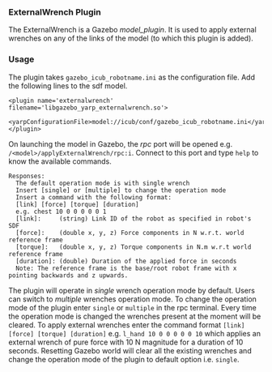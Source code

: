 ### ExternalWrench Plugin

The ExternalWrench is a Gazebo _model_plugin_. It is used to apply external wrenches on any of the links of the model (to which this plugin is added).

### Usage
The plugin takes `gazebo_icub_robotname.ini` as the configuration file. Add the following lines to the sdf model.


```
<plugin name='externalwrench' filename='libgazebo_yarp_externalwrench.so'>
      <yarpConfigurationFile>model://icub/conf/gazebo_icub_robotname.ini</yarpConfigurationFile>
</plugin>
```

On launching the model in Gazebo, the _rpc_ port will be opened e.g. `/<model>/applyExternalWrench/rpc:i`. Connect to this port and type `help` to know the available commands.

```
Responses:
  The default operation mode is with single wrench
  Insert [single] or [multiple] to change the operation mode
  Insert a command with the following format:
  [link] [force] [torque] [duration]
  e.g. chest 10 0 0 0 0 0 1
  [link]:     (string) Link ID of the robot as specified in robot's SDF
  [force]:    (double x, y, z) Force components in N w.r.t. world reference frame
  [torque]:   (double x, y, z) Torque components in N.m w.r.t world reference frame
  [duration]: (double) Duration of the applied force in seconds
  Note: The reference frame is the base/root robot frame with x pointing backwards and z upwards.
```

The plugin will operate in _single_ wrench operation mode by default. Users can switch to _multiple_ wrenches operation mode. To change the operation mode of the plugin enter `single` or `multiple` in the rpc terminal. Every time the operation mode is changed the wrenches present at the moment will be cleared. To apply external wrenches enter the command format `[link] [force] [torque] [duration]` e.g. `l_hand 10 0 0 0 0 0 10` which applies an external wrench of pure force with 10 N magnitude for a duration of 10 seconds. Resetting Gazebo world will clear all the existing wrenches and change the operation mode of the plugin to default option i.e. `single`.
